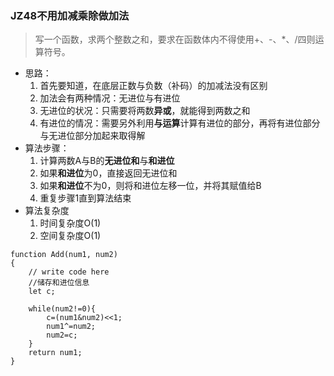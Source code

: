 ### JZ48不用加减乘除做加法
> 写一个函数，求两个整数之和，要求在函数体内不得使用+、-、*、/四则运算符号。

- 思路：
	1. 首先要知道，在底层正数与负数（补码）的加减法没有区别
	2. 加法会有两种情况：无进位与有进位
	3. 无进位的状况：只需要将两数**异或**，就能得到两数之和
	4. 有进位的情况：需要另外利用**与运算**计算有进位的部分，再将有进位部分与无进位部分加起来取得解
- 算法步骤：
	1. 计算两数A与B的**无进位和**与**和进位**
	2. 如果**和进位**为0，直接返回无进位和
	3. 如果**和进位**不为0，则将和进位左移一位，并将其赋值给B
	4. 重复步骤1直到算法结束
- 算法复杂度
	1. 时间复杂度O(1)
	2. 空间复杂度O(1)

```
function Add(num1, num2)
{
    // write code here
    //储存和进位信息
    let c;
    
    while(num2!=0){
        c=(num1&num2)<<1;
        num1^=num2;
        num2=c;
    }
    return num1;
}
```




